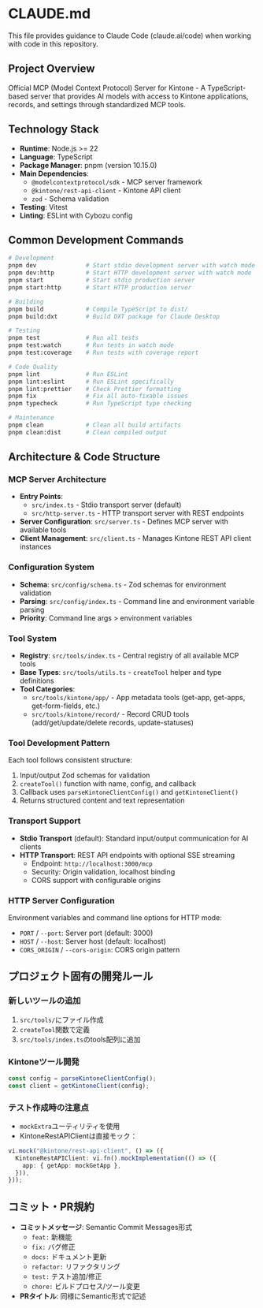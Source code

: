# CLAUDE.md

This file provides guidance to Claude Code (claude.ai/code) when working with code in this repository.

## Project Overview

Official MCP (Model Context Protocol) Server for Kintone - A TypeScript-based server that provides AI models with access to Kintone applications, records, and settings through standardized MCP tools.

## Technology Stack

- **Runtime**: Node.js >= 22
- **Language**: TypeScript
- **Package Manager**: pnpm (version 10.15.0)
- **Main Dependencies**: 
  - `@modelcontextprotocol/sdk` - MCP server framework
  - `@kintone/rest-api-client` - Kintone API client
  - `zod` - Schema validation
- **Testing**: Vitest
- **Linting**: ESLint with Cybozu config

## Common Development Commands

```bash
# Development
pnpm dev              # Start stdio development server with watch mode
pnpm dev:http         # Start HTTP development server with watch mode
pnpm start            # Start stdio production server
pnpm start:http       # Start HTTP production server

# Building
pnpm build            # Compile TypeScript to dist/
pnpm build:dxt        # Build DXT package for Claude Desktop

# Testing
pnpm test             # Run all tests
pnpm test:watch       # Run tests in watch mode  
pnpm test:coverage    # Run tests with coverage report

# Code Quality
pnpm lint             # Run ESLint
pnpm lint:eslint      # Run ESLint specifically
pnpm lint:prettier    # Check Prettier formatting
pnpm fix              # Fix all auto-fixable issues
pnpm typecheck        # Run TypeScript type checking

# Maintenance
pnpm clean            # Clean all build artifacts
pnpm clean:dist       # Clean compiled output
```

## Architecture & Code Structure

### MCP Server Architecture
- **Entry Points**: 
  - `src/index.ts` - Stdio transport server (default)
  - `src/http-server.ts` - HTTP transport server with REST endpoints
- **Server Configuration**: `src/server.ts` - Defines MCP server with available tools
- **Client Management**: `src/client.ts` - Manages Kintone REST API client instances

### Configuration System
- **Schema**: `src/config/schema.ts` - Zod schemas for environment validation
- **Parsing**: `src/config/index.ts` - Command line and environment variable parsing
- **Priority**: Command line args > environment variables

### Tool System
- **Registry**: `src/tools/index.ts` - Central registry of all available MCP tools
- **Base Types**: `src/tools/utils.ts` - `createTool` helper and type definitions
- **Tool Categories**:
  - `src/tools/kintone/app/` - App metadata tools (get-app, get-apps, get-form-fields, etc.)
  - `src/tools/kintone/record/` - Record CRUD tools (add/get/update/delete records, update-statuses)

### Tool Development Pattern
Each tool follows consistent structure:
1. Input/output Zod schemas for validation
2. `createTool()` function with name, config, and callback
3. Callback uses `parseKintoneClientConfig()` and `getKintoneClient()`
4. Returns structured content and text representation

### Transport Support
- **Stdio Transport** (default): Standard input/output communication for AI clients
- **HTTP Transport**: REST API endpoints with optional SSE streaming
  - Endpoint: `http://localhost:3000/mcp`
  - Security: Origin validation, localhost binding
  - CORS support with configurable origins

### HTTP Server Configuration
Environment variables and command line options for HTTP mode:
- `PORT` / `--port`: Server port (default: 3000)  
- `HOST` / `--host`: Server host (default: localhost)
- `CORS_ORIGIN` / `--cors-origin`: CORS origin pattern

## プロジェクト固有の開発ルール

### 新しいツールの追加

1. `src/tools/`にファイル作成
2. `createTool`関数で定義
3. `src/tools/index.ts`のtools配列に追加

### Kintoneツール開発

```typescript
const config = parseKintoneClientConfig();
const client = getKintoneClient(config);
```

### テスト作成時の注意点

- `mockExtra`ユーティリティを使用
- KintoneRestAPIClientは直接モック：

```typescript
vi.mock("@kintone/rest-api-client", () => ({
  KintoneRestAPIClient: vi.fn().mockImplementation(() => ({
    app: { getApp: mockGetApp },
  })),
}));
```

## コミット・PR規約

- **コミットメッセージ**: Semantic Commit Messages形式
  - `feat:` 新機能
  - `fix:` バグ修正
  - `docs:` ドキュメント更新
  - `refactor:` リファクタリング
  - `test:` テスト追加/修正
  - `chore:` ビルドプロセス/ツール変更
- **PRタイトル**: 同様にSemantic形式で記述
